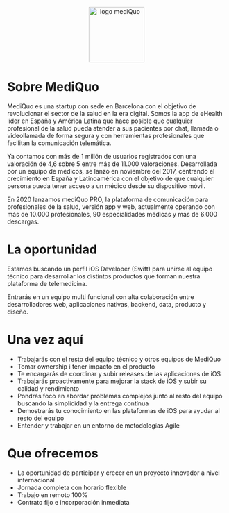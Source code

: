 <p align="center">
  <img height="128px" src="https://marqueting.s3.eu-central-1.amazonaws.com/assets/logo_rounded.png" title="logo mediQuo">
</p>

# Sobre MediQuo

MediQuo es una startup con sede en Barcelona con el objetivo de revolucionar el sector de la salud en la era digital. Somos la app de eHealth líder en España y América Latina que hace posible que cualquier profesional de la salud pueda atender a sus pacientes por chat, llamada o videollamada de forma segura y con herramientas profesionales que facilitan la comunicación telemática.

Ya contamos con más de 1 millón de usuarios registrados con una valoración de 4,6 sobre 5 entre más de 11.000 valoraciones. Desarrollada por un equipo de médicos, se lanzó en noviembre del 2017, centrando el crecimiento en España y Latinoamérica con el objetivo de que cualquier persona pueda tener acceso a un médico desde su dispositivo móvil. 

En 2020 lanzamos mediQuo PRO, la plataforma de comunicación para profesionales de la salud, versión app y web, actualmente operando con más de 10.000 profesionales, 90 especialidades médicas y más de 6.000 descargas.

# La oportunidad

Estamos buscando un perfil iOS Developer (Swift) para unirse al equipo técnico para desarrollar los distintos productos que forman nuestra plataforma de telemedicina.

Entrarás en un equipo multi funcional con alta colaboración entre desarrolladores web, aplicaciones nativas, backend, data, producto y diseño.

# Una vez aquí

- Trabajarás con el resto del equipo técnico y otros equipos de MediQuo
- Tomar ownership i tener impacto en el producto
- Te encargarás de coordinar y subir releases de las aplicaciones de iOS
- Trabajarás proactivamente para mejorar la stack de iOS y subir su calidad y rendimiento
- Pondrás foco en abordar problemas complejos junto al resto del equipo buscando la simplicidad y la entrega contínua
- Demostrarás tu conocimiento en las plataformas de iOS para ayudar al resto del equipo
- Entender y trabajar en un entorno de metodologías Agile

# Que ofrecemos

- La oportunidad de participar y crecer en un proyecto innovador a nivel internacional
- Jornada completa con horario flexible
- Trabajo en remoto 100%
- Contrato fijo e incorporación inmediata
